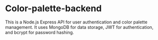# Color-palette-backend
This is a Node.js Express API for user authentication and color palette management. It uses MongoDB for data storage, JWT for authentication, and bcrypt for password hashing.
